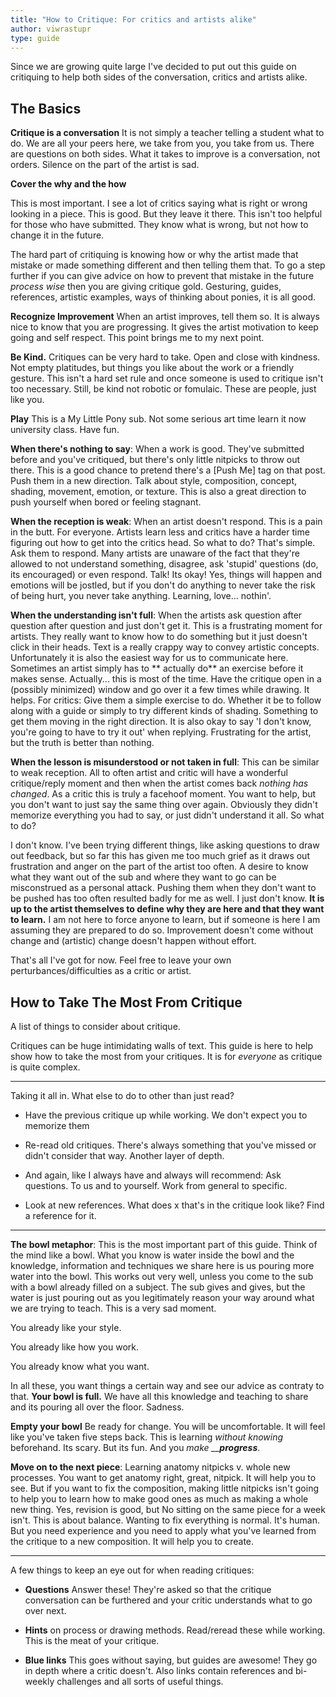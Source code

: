 ```yaml
---
title: "How to Critique: For critics and artists alike"
author: viwrastupr
type: guide
---
```

Since we are growing quite large I've decided to put out this guide on critiquing to help both sides of the conversation, critics and artists alike.


## The Basics

**Critique is a conversation** It is not simply a teacher telling a student what to do. We are all your peers here, we take from you, you take from us. There are questions on both sides. What it takes to improve is a conversation, not orders. Silence on the part of the artist is sad.

**Cover the why and the how**
<Ponymote mote="twiquery" text="Who's that?  What's this?"/>

This is most important. I see a lot of critics saying what is right or wrong looking in a piece. This is good. But they leave it there. This isn't too helpful for those who have submitted. They know what is wrong, but not how to change it in the future.

The hard part of critiquing is knowing how or why the artist made that mistake or made something different and then telling them that. To go a step further if you can give advice on how to prevent that mistake in the future _process wise_ then you are giving critique gold. Gesturing, guides, references, artistic examples, ways of thinking about ponies, it is all good.

**Recognize Improvement** When an artist improves, tell them so. It is always nice to know that you are progressing. It gives the artist motivation to keep going and self respect. This point brings me to my next point.

**Be Kind.** Critiques can be very hard to take. Open and close with kindness. Not empty platitudes, but things you like about the work or a friendly gesture. This isn't a hard set rule and once someone is used to critique isn't too necessary. Still, be kind not robotic or fomulaic. These are people, just like you.

**Play** This is a My Little Pony sub. Not some serious art time learn it now university class. Have fun.
<Ponymote mote="hahaha" text="We need a playful emote other than this one... ahem... *hint* *hint*"/>
<Ponymote mote="derpwizard" text="Even at the university we had fun.  Play!"/>

**When there's nothing to say**: When a work is good. They've submitted before and you've critiqued, but there's only little nitpicks to throw out there. This is a good chance to pretend there's a [Push Me] tag on that post. Push them in a new direction. Talk about style, composition, concept, shading, movement, emotion, or texture. This is also a great direction to push yourself when bored or feeling stagnant.

**When the reception is weak**: When an artist doesn't respond. This is a pain in the butt. For everyone. Artists learn less and critics have a harder time figuring out how to get into the critics head. So what to do? That's simple. Ask them to respond. Many artists are unaware of the fact that they're allowed to not understand something, disagree, ask 'stupid' questions (do, its encouraged) or even respond. Talk! Its okay! Yes, things will happen and emotions will be jostled, but if you don't do anything to never take the risk of being hurt, you never take anything. Learning, love... nothin'.

**When the understanding isn't full**: When the artists ask question after question after question and just don't get it. This is a frustrating moment for artists. They really want to know how to do something but it just doesn't click in their heads. Text is a really crappy way to convey artistic concepts. Unfortunately it is also the easiest way for us to communicate here. Sometimes an artist simply has to ** actually do** an exercise before it makes sense. Actually... this is most of the time. Have the critique open in a (possibly minimized) window and go over it a few times while drawing. It helps. For critics: Give them a simple exercise to do. Whether it be to follow along with a guide or simply to try different kinds of shading. Something to get them moving in the right direction. It is also okay to say 'I don't know, you're going to have to try it out' when replying. Frustrating for the artist, but the truth is better than nothing.

<Ponymote mote="twirage" text="When I say play I mean play dammit!"/>
<Ponymote mote="loveme" text="Try new things!"/>

**When the lesson is misunderstood or not taken in full**: This can be similar to weak reception. All to often artist and critic will have a wonderful critique/reply moment and then when the artist comes back _nothing has changed_. As a critic this is truly a facehoof moment. You want to help, but you don't want to just say the same thing over again. Obviously they didn't memorize everything you had to say, or just didn't understand it all. <Ponymote mote="flutterjerk" text="Or they ignored you,"/><Ponymote mote="ajlie" text="but no one here would do that."/>So what to do?

I don't know. I've been trying different things, like asking questions to draw out feedback, but so far this has given me too much grief as it draws out frustration and anger on the part of the artist too often. A desire to know what they want out of the sub and where they want to go can be misconstrued as a personal attack. Pushing them when they don't want to be pushed has too often resulted badly for me as well. I just don't know.
<Ponymote mote="derpwizard" text="This one makes me sad...  A critic's first purpose is to help but people think they're being attacked.  It is the very opposite of intention."/>
**It is up to the artist themselves to define why they are here and that they want to learn.** I am not here to force anyone to learn, but if someone is here I am assuming they are prepared to do so. Improvement doesn't come without change and (artistic) change doesn't happen without effort.

That's all I've got for now. Feel free to leave your own perturbances/difficulties as a critic or artist.
<Ponymote mote="pinkiefear" text="Or your own perturbances with me."/>


## How to Take The Most From Critique

A list of things to consider about critique.

<Ponymote mote="twismile" text="Lists lists, I love lists."/>

Critiques can be huge intimidating walls of text. This guide is here to help show how to take the most from your critiques. It is for _everyone_ as critique is quite complex.

-----

Taking it all in. What else to do to other than just read?

-   Have the previous critique up while working. We don't expect you to memorize them

-   Re-read old critiques. <Ponymote mote="twistudy" text="Read read read read read."/> There's always something that you've missed or didn't consider that way. Another layer of depth.

-   And again, like I always have and always will recommend: Ask questions. To us and to yourself. Work from general to specific.

-   Look at new references. What does x that's in the critique look like? Find a reference for it.

-----

**The bowl metaphor**: This is the most important part of this guide. Think of the mind like a bowl. What you know is water inside the bowl and the knowledge, information and techniques we share here is us pouring more water into the bowl. This works out very well, unless you come to the sub with a bowl already filled on a subject. The sub gives and gives, but the water is just pouring out as you legitimately reason your way around what we are trying to teach. This is a very sad moment.

You already like your style.

You already like how you work.

You already know what you want.

In all these, you want things a certain way and see our advice as contraty to that. **Your bowl is full.** We have all this knowledge and teaching to share and its pouring all over the floor. Sadness. <Ponymote mote="ppreference" text="You know so many things... but you're not full.  There is always more to learn."/>

**Empty your bowl** Be ready for change. You will be uncomfortable. It will feel like you've taken five steps back. This is learning _without knowing_ beforehand. Its scary. But its fun. And you _make __**progress**_.

**Move on to the next piece**: Learning anatomy nitpicks v. whole new processes. You want to get anatomy right, great, nitpick. It will help you to see. But if you want to fix the composition, making little nitpicks isn't going to help you to learn how to make good ones as much as making a whole new thing. Yes, revision is good, but No sitting on the same piece for a week isn't. This is about balance. Wanting to fix everything is normal. It's human. But you need experience and you need to apply what you've learned from the critique to a new composition. It will help you to create.

-----

A few things to keep an eye out for when reading critiques:

-   **Questions** Answer these! They're asked so that the critique conversation can be furthered and your critic understands what to go over next.

-   **Hints** on process or drawing methods. Read/reread these while working. This is the meat of your critique.

-   **Blue links** This goes without saying, but guides are awesome! They go in depth where a critic doesn't. Also links contain references and bi-weekly challenges and all sorts of useful things.

<Ponymote mote="vinylwhat" text="Quick question!  Why do we have no Fluttershy emote of our own? ...she's Fluttershy."/>

<br>
<br>

<Ponymote mote="lunasad" text="It doesn't end.... actually, it does, today's my last graveyard shift, last day at work and last day for so much internet free time."/>
<Ponymote mote="twipride" text="So its been fun everypony.  I'll be around.  Perhaps more sometimes, perhaps less others.  But it will be different."/>
<Ponymote mote="twismile" text="I'm actually hoping to do more livestreams now that there will be a little time."/>
<Ponymote mote="twistare" text="But my moments will become more precious, so I'm going to be spending time with friends/studying/traveling"/>
